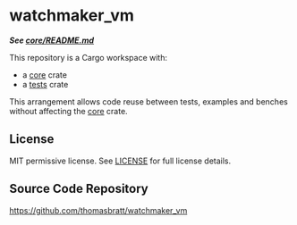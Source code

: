 # watchmaker_vm

***See [core/README.md](core/README.md)***

This repository is a Cargo workspace with:
* a [core](core) crate
* a [tests](tests) crate

This arrangement allows code reuse between tests, examples and benches without affecting the [core](core) crate.

## License

MIT permissive license. See [LICENSE](LICENSE) for full license details.

## Source Code Repository

<https://github.com/thomasbratt/watchmaker_vm>
